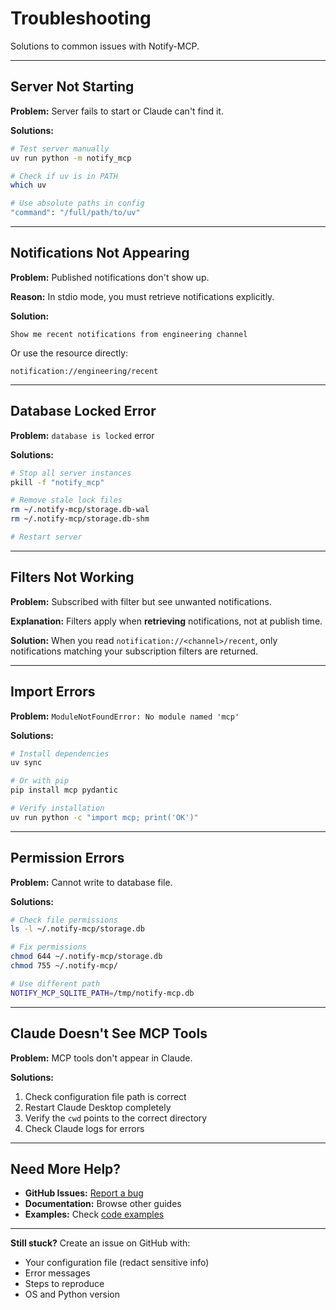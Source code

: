 # Troubleshooting

Solutions to common issues with Notify-MCP.

---

## Server Not Starting

**Problem:** Server fails to start or Claude can't find it.

**Solutions:**

```bash
# Test server manually
uv run python -m notify_mcp

# Check if uv is in PATH
which uv

# Use absolute paths in config
"command": "/full/path/to/uv"
```

---

## Notifications Not Appearing

**Problem:** Published notifications don't show up.

**Reason:** In stdio mode, you must retrieve notifications explicitly.

**Solution:**

```
Show me recent notifications from engineering channel
```

Or use the resource directly:
```
notification://engineering/recent
```

---

## Database Locked Error

**Problem:** `database is locked` error

**Solutions:**

```bash
# Stop all server instances
pkill -f "notify_mcp"

# Remove stale lock files
rm ~/.notify-mcp/storage.db-wal
rm ~/.notify-mcp/storage.db-shm

# Restart server
```

---

## Filters Not Working

**Problem:** Subscribed with filter but see unwanted notifications.

**Explanation:** Filters apply when **retrieving** notifications, not at publish time.

**Solution:** When you read `notification://<channel>/recent`, only notifications matching your subscription filters are returned.

---

## Import Errors

**Problem:** `ModuleNotFoundError: No module named 'mcp'`

**Solutions:**

```bash
# Install dependencies
uv sync

# Or with pip
pip install mcp pydantic

# Verify installation
uv run python -c "import mcp; print('OK')"
```

---

## Permission Errors

**Problem:** Cannot write to database file.

**Solutions:**

```bash
# Check file permissions
ls -l ~/.notify-mcp/storage.db

# Fix permissions
chmod 644 ~/.notify-mcp/storage.db
chmod 755 ~/.notify-mcp/

# Use different path
NOTIFY_MCP_SQLITE_PATH=/tmp/notify-mcp.db
```

---

## Claude Doesn't See MCP Tools

**Problem:** MCP tools don't appear in Claude.

**Solutions:**

1. Check configuration file path is correct
2. Restart Claude Desktop completely
3. Verify the `cwd` points to the correct directory
4. Check Claude logs for errors

---

## Need More Help?

- **GitHub Issues:** [Report a bug](https://github.com/osick/notify-mcp/issues)
- **Documentation:** Browse other guides
- **Examples:** Check [code examples](../examples/basic-usage.md)

---

**Still stuck?** Create an issue on GitHub with:
- Your configuration file (redact sensitive info)
- Error messages
- Steps to reproduce
- OS and Python version
